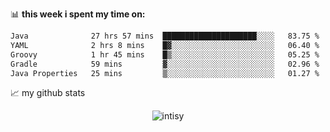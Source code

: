 📊 **this week i spent my time on:**
<!--START_SECTION:waka-->

```txt
Java              27 hrs 57 mins  █████████████████████░░░░   83.75 %
YAML              2 hrs 8 mins    █▓░░░░░░░░░░░░░░░░░░░░░░░   06.40 %
Groovy            1 hr 45 mins    █▒░░░░░░░░░░░░░░░░░░░░░░░   05.25 %
Gradle            59 mins         ▓░░░░░░░░░░░░░░░░░░░░░░░░   02.96 %
Java Properties   25 mins         ▒░░░░░░░░░░░░░░░░░░░░░░░░   01.27 %
```

<!--END_SECTION:waka-->


📈 my github stats

<p align="center"> <img src="https://github-readme-stats.vercel.app/api?username=intisy&show_icons=true&theme=gotham" alt="intisy" />




